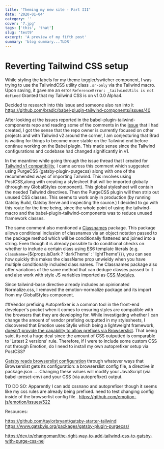```yaml
---
title: 'Theming my new site - Part III'
date: '2020-01-04'
category: ''
cover: '7.jpg'
tags: ['this', 'that']
slug: 'test9'
excerpt: 'A preview of my fifth post'
summary: 'blog summary...TLDR'
---
```


# Reverting Tailwind CSS setup

While styling the labels for my theme toggler/switcher component, I was trying to use the TailwindCSS utility class `.sr-only` via the Tailwind macro. Upon saving, it gave me an error `ReferenceError: _tailwindUtils is not defined` Granted that my Tailwind CSS is on v1.0.0 Alpha4.

Decided to research into this issue and someone also ran into it https://github.com/bradlc/babel-plugin-tailwind-components/issues/40

After looking at the issues reported in the babel-plugin-tailwind-components repo and reading some of the comments in the [issue](https://github.com/bradlc/babel-plugin-tailwind-components/issues/20) that I had created, I got the sense that the repo owner is currently focused on other projects and with Tailwind v2 around the corner, I am conjecturing that Brad is waiting for things to become more stable on the Tailwind end before continue working on the Babel plugin. This made sense since the Tailwind configurations and codebase had changed significantly in v1.

In the meantime while going through the issue thread that I created for [Tailwind v1 compatibility](https://github.com/bradlc/babel-plugin-tailwind-components/issues/20#issuecomment-568795055), I came across this comment which suggested using PurgeCSS (gatsby-plugin-purgecss) along with one of the recommended ways of importing Tailwind. This involves using PostCSS,along with creating a stylesheet that will be imported globally (through my GlobalStyles component). This global stylesheet will contain the needed Tailwind directives. Then the PurgeCSS plugin will then strip out unused CSS classes. This seems to work only in production (by running Gatsby Build, Gatsby Serve and inspecting the source.) I decided to go with this route for the time being, since the whole point of using the tailwind-macro and the babel-plugin-tailwind-components was to reduce unused framework classes.

The same comment also mentioned a [Classnames](https://github.com/JedWatson/classnames) package. This package allows conditional inclusion of classnames via an object notation passed to the package method which will be conditionally flattened and joined into a string. Even though it is already possible to do conditional checks on whether to include a certain class using ES6 template literals (e.g. `className={`\${props.isDark ? 'darkTheme' : 'lightTheme'}`}`), you can see how quickly this makes the className prop unwieldy when you have multiple conditionally included class names. The Classnames package also offer variations of the same method that can dedupe classes passed to it and also work with style JS variables imported as [CSS Modules](https://github.com/css-modules/css-modules).

Since tailwind-base directive already includes an opinionated Normalize.css, I removed the emotion-normalize package and its import from my GlobalStyles component.

##Vendor prefixing
Autoprefixer is a common tool in the front-end developer's pocket when it comes to ensuring styles are compatible with the browsers that they are developing for. While investigating whether I can change the amount of vendor prefixing outputted in my stylesheets, I discovered that Emotion uses Stylis which being a lightweight framework, [doesn't provide the capability to allow prefixes via Browserslist](https://github.com/emotion-js/emotion/issues/522). That being said, its not a huge deal since the amount of CSS outputted is comparable to 'Latest 2 versions' rule. Therefore, if I were to include some custom CSS not through Emotion, do I need to install my own autoprefixer setup via PostCSS?

[Gatsby reads browserslist configuration](https://www.gatsbyjs.org/docs/browser-support/) through whatever ways that Browserslist gets its configuration: a browserslist config file, a directive in package.json ... .Changing these values will modify your JavaScript (via babel-preset-env) and your CSS (via autoprefixer) output.

TO DO SO:
Apparently I can add cssnano and autoprefixer though it seems like my css rules are already being prefixed. need to test changing config inside of the browserlist config file.. https://github.com/emotion-js/emotion/issues/522

Resources:

https://github.com/taylorbryant/gatsby-starter-tailwind
https://www.gatsbyjs.org/packages/gatsby-plugin-purgecss/

https://dev.to/changoman/the-right-way-to-add-tailwind-css-to-gatsby-with-purge-css-nej
